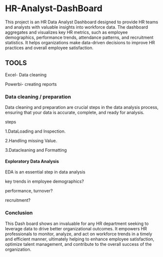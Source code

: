 # HR-Analyst-DashBoard
This project is an HR Data Analyst Dashboard designed to provide HR teams and analysts with valuable insights into workforce data. The dashboard aggregates and visualizes key HR metrics, such as employee demographics, performance trends, attendance patterns, and recruitment statistics. It helps organizations make data-driven decisions to improve HR practices and overall employee satisfaction.

## TOOLS
Excel- Data cleaning

Powerbi- creating reports

### Data cleaning / preparation
Data cleaning and preparation are crucial steps in the data analysis process, 
ensuring that your data is accurate, complete, and ready for analysis.

steps

1.DataLoading and Inspection.

2.Handling missing Value.

3.Datacleaning and Formatting

#### Exploratory Data Analysis

EDA is an essential step in data analysis

key trends in employee demographics?

performance, turnover?

recruitment?

### Conclusion

 This Dash board shows an invaluable for any HR department seeking to leverage data to drive better organizational outcomes. It empowers HR professionals to monitor, analyze, and act on workforce trends in a timely and efficient manner, ultimately helping to enhance employee satisfaction, optimize talent management, and contribute to the overall success of the organization.
